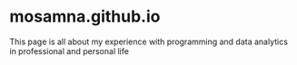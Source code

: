 # mosamna.github.io
This page is all about my experience with programming and data analytics in professional and personal life
